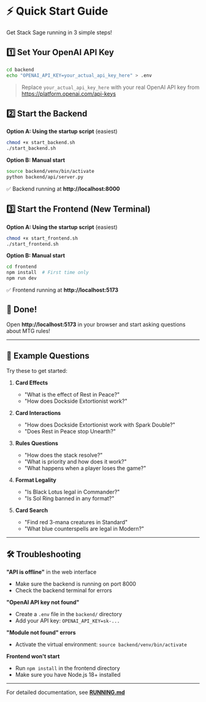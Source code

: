 # ⚡ Quick Start Guide

Get Stack Sage running in 3 simple steps!

## 1️⃣ Set Your OpenAI API Key

```bash
cd backend
echo "OPENAI_API_KEY=your_actual_api_key_here" > .env
```

> Replace `your_actual_api_key_here` with your real OpenAI API key from https://platform.openai.com/api-keys

## 2️⃣ Start the Backend

**Option A: Using the startup script** (easiest)
```bash
chmod +x start_backend.sh
./start_backend.sh
```

**Option B: Manual start**
```bash
source backend/venv/bin/activate
python backend/api/server.py
```

✅ Backend running at **http://localhost:8000**

## 3️⃣ Start the Frontend (New Terminal)

**Option A: Using the startup script** (easiest)
```bash
chmod +x start_frontend.sh
./start_frontend.sh
```

**Option B: Manual start**
```bash
cd frontend
npm install  # First time only
npm run dev
```

✅ Frontend running at **http://localhost:5173**

## 🎉 Done!

Open **http://localhost:5173** in your browser and start asking questions about MTG rules!

---

## 📖 Example Questions

Try these to get started:

1. **Card Effects**
   - "What is the effect of Rest in Peace?"
   - "How does Dockside Extortionist work?"

2. **Card Interactions**
   - "How does Dockside Extortionist work with Spark Double?"
   - "Does Rest in Peace stop Unearth?"

3. **Rules Questions**
   - "How does the stack resolve?"
   - "What is priority and how does it work?"
   - "What happens when a player loses the game?"

4. **Format Legality**
   - "Is Black Lotus legal in Commander?"
   - "Is Sol Ring banned in any format?"

5. **Card Search**
   - "Find red 3-mana creatures in Standard"
   - "What blue counterspells are legal in Modern?"

---

## 🛠️ Troubleshooting

**"API is offline"** in the web interface
- Make sure the backend is running on port 8000
- Check the backend terminal for errors

**"OpenAI API key not found"**
- Create a `.env` file in the `backend/` directory
- Add your API key: `OPENAI_API_KEY=sk-...`

**"Module not found" errors**
- Activate the virtual environment: `source backend/venv/bin/activate`

**Frontend won't start**
- Run `npm install` in the frontend directory
- Make sure you have Node.js 18+ installed

---

For detailed documentation, see **[RUNNING.md](RUNNING.md)**

